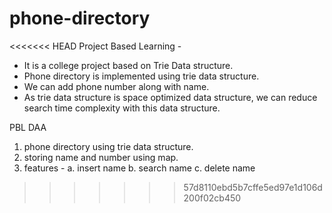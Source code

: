 # phone-directory
<<<<<<< HEAD
Project Based Learning -

- It is a college project based on Trie Data structure.
- Phone directory is implemented using trie data structure.
- We can add phone number along with name.
- As trie data structure is space optimized data structure, we can reduce search time complexity with this data structure.

PBL DAA 
1. phone directory using trie data structure.
2. storing name and number using map.
3. features -
a. insert name
b. search name
c. delete name
>>>>>>> 57d8110ebd5b7cffe5ed97e1d106d200f02cb450
